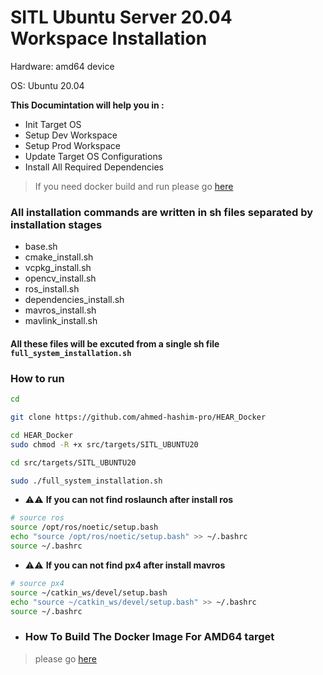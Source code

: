 # SITL Ubuntu Server 20.04 Workspace Installation


Hardware: amd64 device

OS: Ubuntu 20.04


**This Documintation will help you in :**


* Init Target OS
* Setup Dev Workspace
* Setup Prod Workspace
* Update Target OS Configurations
* Install All Required Dependencies

> If you need docker build and run please go [here](Docker_Running.md)


### All installation commands are written in sh files separated by installation stages

- base.sh
- cmake_install.sh
- vcpkg_install.sh
- opencv_install.sh
- ros_install.sh
- dependencies_install.sh
- mavros_install.sh
- mavlink_install.sh

#### All these files will be excuted from a single sh file `full_system_installation.sh`

### How to run

```bash
cd

git clone https://github.com/ahmed-hashim-pro/HEAR_Docker

cd HEAR_Docker
sudo chmod -R +x src/targets/SITL_UBUNTU20

cd src/targets/SITL_UBUNTU20

sudo ./full_system_installation.sh


```

- ⚠️⚠️ **If you can not find roslaunch after install ros**

```bash
# source ros
source /opt/ros/noetic/setup.bash
echo "source /opt/ros/noetic/setup.bash" >> ~/.bashrc
source ~/.bashrc

```

- ⚠️⚠️ **If you can not find px4 after install mavros**

```bash
# source px4
source ~/catkin_ws/devel/setup.bash
echo "source ~/catkin_ws/devel/setup.bash" >> ~/.bashrc
source ~/.bashrc

```


- ### How To Build The Docker Image For AMD64 target
> please go [here](Docker_Running.md)
